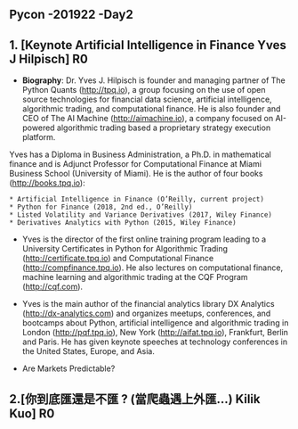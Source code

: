 ## Pycon -201922 -Day2
## 1. [Keynote Artificial Intelligence in Finance Yves J Hilpisch] R0
* **Biography**: Dr. Yves J. Hilpisch is founder and managing partner of The Python Quants (http://tpq.io), a group focusing on the use of open source technologies for financial data science, artificial intelligence, algorithmic trading, and computational finance. He is also founder and CEO of The AI Machine (http://aimachine.io), a company focused on AI-powered algorithmic trading based a proprietary strategy execution platform.

Yves has a Diploma in Business Administration, a Ph.D. in mathematical finance and is Adjunct Professor for Computational Finance at Miami Business School (University of Miami). He is the author of four books (http://books.tpq.io):

	* Artificial Intelligence in Finance (O’Reilly, current project)
	* Python for Finance (2018, 2nd ed., O’Reilly)
	* Listed Volatility and Variance Derivatives (2017, Wiley Finance)
	* Derivatives Analytics with Python (2015, Wiley Finance)

* Yves is the director of the first online training program leading to a University Certificates in Python for Algorithmic Trading (http://certificate.tpq.io) and Computational Finance (http://compfinance.tpq.io). He also lectures on computational finance, machine learning and algorithmic trading at the CQF Program (http://cqf.com).

* Yves is the main author of the financial analytics library DX Analytics (http://dx-analytics.com) and organizes meetups, conferences, and bootcamps about Python, artificial intelligence and algorithmic trading in London (http://pqf.tpq.io), New York (http://aifat.tpq.io), Frankfurt, Berlin and Paris. He has given keynote speeches at technology conferences in the United States, Europe, and Asia.
* Are Markets Predictable?
##
## 2.[你到底匯還是不匯 ? (當爬蟲遇上外匯...) Kilik Kuo] R0





